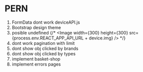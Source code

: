 # PERN


1. FormData dont work deviceAPI.js
2. Bootstrap design theme
3. posible undefined {/* <Image width={300} height={300} src={process.env.REACT_APP_API_URL  + device.img} /> */}
4. dont work pagination with  limit
5. dont show obj clicked by brands
6. dont show obj clicked by types
7. implement basket-shop
8. implement errors pages

 